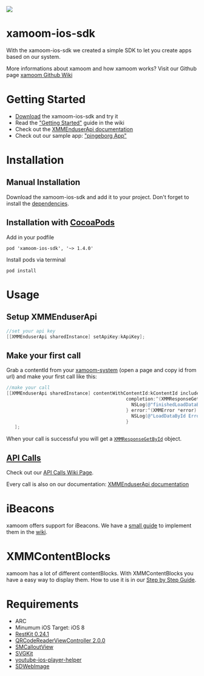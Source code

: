 ![](https://xamoom.com/wp-inhalte/uploads/2015/02/logo-black-claim1.png)


# xamoom-ios-sdk
With the xamoom-ios-sdk we created a simple SDK to let you create apps based on our system.

More informations about xamoom and how xamoom works? Visit our Github page [xamoom Github Wiki](https://github.com/xamoom/xamoom.github.io/wiki)

# Getting Started

* [Download](https://github.com/xamoom/xamoom-ios-sdk/archive/master.zip) the xamoom-ios-sdk and try it
* Read the ["Getting Started"](https://github.com/xamoom/xamoom-ios-sdk/wiki#getting-started) guide in the wiki
* Check out the [XMMEnduserApi documentation](http://xamoom.github.io/xamoom-ios-sdk/docs/html/Classes/XMMEnduserApi.html)
* Check out our sample app: ["pingeborg App"](https://github.com/xamoom/xamoom-pingeborg-ios)

# Installation

## Manual Installation
Download the xamoom-ios-sdk and add it to your project. Don't forget to install the [dependencies](https://github.com/xamoom/xamoom-ios-sdk/wiki/Installing#dependencies).

## Installation with [CocoaPods](https://cocoapods.org/)

Add in your podfile

    pod 'xamoom-ios-sdk', '~> 1.4.0'

Install pods via terminal

    pod install

# Usage

## Setup XMMEnduserApi

```objective-c
//set your api key
[[XMMEnduserApi sharedInstance] setApiKey:kApiKey];
```

## Make your first call

Grab a contentId from your [xamoom-system](https://xamoom.net/) (open a page and copy id from url) and make your first call like this:

```objective-c
//make your call
[[XMMEnduserApi sharedInstance] contentWithContentId:kContentId includeStyle:YES includeMenu:YES withLanguage:[XMMEnduserApi sharedInstance].systemLanguage full:YES
                                            completion:^(XMMResponseGetById *result){
                                              NSLog(@"finishedLoadDataById: %@", result.description);
                                            } error:^(XMMError *error) {
                                              NSLog(@"LoadDataById Error: %@", error.message);
                                            }
   ];
```

When your call is successful you will get a [`XMMResponseGetById`](http://xamoom.github.io/xamoom-ios-sdk/docs/html/Classes/XMMResponseGetById.html) object.

## [API Calls]((https://github.com/xamoom/xamoom-ios-sdk/wiki/API-Calls))

Check out our [API Calls Wiki Page](https://github.com/xamoom/xamoom-ios-sdk/wiki/API-Calls).

Every call is also on our documentation: [XMMEnduserApi documentation](http://xamoom.github.io/xamoom-ios-sdk/docs/html/Classes/XMMEnduserApi.html)

# iBeacons

xamoom offers support for iBeacons. We have a [small guide](https://github.com/xamoom/xamoom-ios-sdk/wiki/iBeacons) to implement them in the [wiki](https://github.com/xamoom/xamoom-ios-sdk/wiki).

# XMMContentBlocks

xamoom has a lot of different contentBlocks. With XMMContentBlocks you have a easy way to display them.
How to use it is in our [Step by Step Guide](https://github.com/xamoom/xamoom-ios-sdk/wiki/Step-by-Step-Guide).

# Requirements

* ARC
* Minumum iOS Target: iOS 8
* [RestKit 0.24.1](https://github.com/RestKit/RestKit)
* [QRCodeReaderViewController 2.0.0](https://github.com/dlazaro66/QRCodeReaderView)
* [SMCalloutView](https://github.com/nfarina/calloutview)
* [SVGKit](https://github.com/SVGKit/SVGKit)
* [youtube-ios-player-helper](https://github.com/youtube/youtube-ios-player-helper)
* [SDWebImage](https://github.com/rs/SDWebImage)
